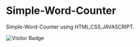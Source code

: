 # Simple-Word-Counter
Simple-Word-Counter using  HTML,CSS,JAVASCRIPT.

<img alt="Visitor Badge" src="https://visitor-badge.feriirawann.repl.co?username=suryask27&repo=Simple-Word-counter&label=VISITS&style=plastic&color=%23457BFF&contentType=svg">
